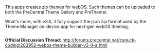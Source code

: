This apps creates zip themes for webOS.  Such themes can be uploaded to both the PreCentral Theme Gallery and PreThemer.

What's more, with v3.0, it fully support the json zip format used by the Theme Manager on-device app for next-gen webOS theming.

![![](http://img714.imageshack.us/img714/9264/themebuilder1.jpg)](http://img9.imageshack.us/img9/5594/themebuilder.jpg)

**Official Discussion Thread:** http://forums.precentral.net/canuck-coding/203952-webos-theme-builder-v3-0-a.html
